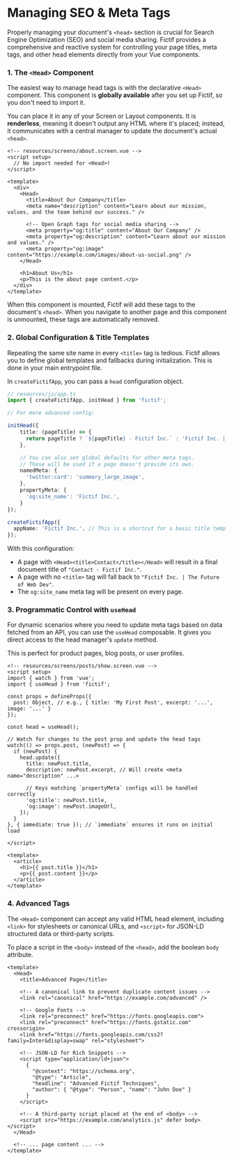 # Managing SEO & Meta Tags

Properly managing your document's `<head>` section is crucial for Search Engine Optimization (SEO) and social media sharing. Fictif provides a comprehensive and reactive system for controlling your page titles, meta tags, and other head elements directly from your Vue components.

### 1. The `<Head>` Component

The easiest way to manage head tags is with the declarative `<Head>` component. This component is **globally available** after you set up Fictif, so you don't need to import it.

You can place it in any of your Screen or Layout components. It is **renderless**, meaning it doesn't output any HTML where it's placed; instead, it communicates with a central manager to update the document's actual `<head>`.

```vue
<!-- resources/screens/about.screen.vue -->
<script setup>
  // No import needed for <Head>!
</script>

<template>
  <div>
    <Head>
      <title>About Our Company</title>
      <meta name="description" content="Learn about our mission, values, and the team behind our success." />

      <!-- Open Graph tags for social media sharing -->
      <meta property="og:title" content="About Our Company" />
      <meta property="og:description" content="Learn about our mission and values." />
      <meta property="og:image" content="https://example.com/images/about-us-social.png" />
    </Head>

    <h1>About Us</h1>
    <p>This is the about page content.</p>
  </div>
</template>
```

When this component is mounted, Fictif will add these tags to the document's `<head>`. When you navigate to another page and this component is unmounted, these tags are automatically removed.

### 2. Global Configuration & Title Templates

Repeating the same site name in every `<title>` tag is tedious. Fictif allows you to define global templates and fallbacks during initialization. This is done in your main entrypoint file.

In `createFictifApp`, you can pass a `head` configuration object.

```typescript
// resources/js/app.ts
import { createFictifApp, initHead } from 'fictif';

// For more advanced config:

initHead({
    title: (pageTitle) => {
      return pageTitle ? `${pageTitle} - Fictif Inc.` : 'Fictif Inc. | The Future of Web Dev';
    },

    // You can also set global defaults for other meta tags.
    // These will be used if a page doesn't provide its own.
    namedMeta: {
      'twitter:card': 'summary_large_image',
    },
    propertyMeta: {
      'og:site_name': 'Fictif Inc.',
    }
});

createFictifApp({
  appName: 'Fictif Inc.', // This is a shortcut for a basic title template
});
```

With this configuration:
*   A page with `<Head><title>Contact</title></Head>` will result in a final document title of `"Contact - Fictif Inc."`.
*   A page with no `<title>` tag will fall back to `"Fictif Inc. | The Future of Web Dev"`.
*   The `og:site_name` meta tag will be present on every page.

### 3. Programmatic Control with `useHead`

For dynamic scenarios where you need to update meta tags based on data fetched from an API, you can use the `useHead` composable. It gives you direct access to the head manager's `update` method.

This is perfect for product pages, blog posts, or user profiles.

```vue
<!-- resources/screens/posts/show.screen.vue -->
<script setup>
import { watch } from 'vue';
import { useHead } from 'fictif';

const props = defineProps({
  post: Object, // e.g., { title: 'My First Post', excerpt: '...', image: '...' }
});

const head = useHead();

// Watch for changes to the post prop and update the head tags
watch(() => props.post, (newPost) => {
  if (newPost) {
    head.update({
      title: newPost.title,
      description: newPost.excerpt, // Will create <meta name="description" ...>

      // Keys matching `propertyMeta` configs will be handled correctly
      'og:title': newPost.title,
      'og:image': newPost.imageUrl,
    });
  }
}, { immediate: true }); // `immediate` ensures it runs on initial load

</script>

<template>
  <article>
    <h1>{{ post.title }}</h1>
    <p>{{ post.content }}</p>
  </article>
</template>
```

### 4. Advanced Tags

The `<Head>` component can accept any valid HTML head element, including `<link>` for stylesheets or canonical URLs, and `<script>` for JSON-LD structured data or third-party scripts.

To place a script in the `<body>` instead of the `<head>`, add the boolean `body` attribute.

```vue
<template>
  <Head>
    <title>Advanced Page</title>

    <!-- A canonical link to prevent duplicate content issues -->
    <link rel="canonical" href="https://example.com/advanced" />

    <!-- Google Fonts -->
    <link rel="preconnect" href="https://fonts.googleapis.com">
    <link rel="preconnect" href="https://fonts.gstatic.com" crossorigin>
    <link href="https://fonts.googleapis.com/css2?family=Inter&display=swap" rel="stylesheet">

    <!-- JSON-LD for Rich Snippets -->
    <script type="application/ld+json">
      {
        "@context": "https://schema.org",
        "@type": "Article",
        "headline": "Advanced Fictif Techniques",
        "author": { "@type": "Person", "name": "John Doe" }
      }
    </script>

    <!-- A third-party script placed at the end of <body> -->
    <script src="https://example.com/analytics.js" defer body></script>
  </Head>

  <!-- ... page content ... -->
</template>